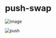 # push-swap
![image](https://user-images.githubusercontent.com/93885550/173535022-1759c0c0-ea91-4936-bd92-afd5b69fd7b2.png)


![push](https://user-images.githubusercontent.com/93885550/177204707-1f120c87-0e61-4de9-917d-c7f13a9f35e5.png)
